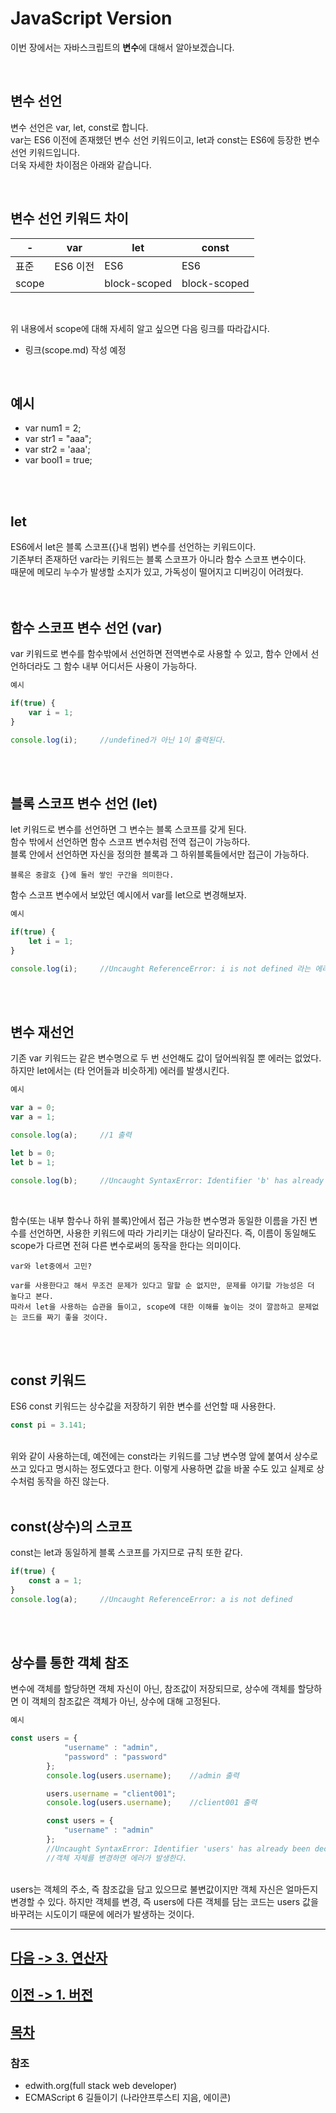 JavaScript Version
===================
이번 장에서는 자바스크립트의 **변수**에 대해서 알아보겠습니다.

<br>

## 변수 선언


변수 선언은 var, let, const로 합니다.
<br>
var는 ES6 이전에 존재했던 변수 선언 키워드이고, let과 const는 ES6에 등장한 변수 선언 키워드입니다.
<br>
더욱 자세한 차이점은 아래와 같습니다.

<br>

## 변수 선언 키워드 차이

-| var | let | const
-----|-----|-----|-------
표준  |ES6 이전|ES6|ES6
scope||block-scoped|block-scoped|

<br>

위 내용에서 scope에 대해 자세히 알고 싶으면 다음 링크를 따라갑시다.
- 링크(scope.md) 작성 예정

<br>

## 예시

- var num1 = 2;
- var str1 = "aaa";
- var str2 = 'aaa';
- var bool1 = true;

<br>
<br>

## let

ES6에서 let은 블록 스코프({}내 범위) 변수를 선언하는 키워드이다.  
기존부터 존재하던 var라는 키워드는 블록 스코프가 아니라 함수 스코프 변수이다.  
때문에 메모리 누수가 발생할 소지가 있고, 가독성이 떨어지고 디버깅이 어려웠다.  
<br>
<br>

## 함수 스코프 변수 선언 (var)

var 키워드로 변수를 함수밖에서 선언하면 전역변수로 사용할 수 있고, 함수 안에서 선언하더라도 그 함수 내부 어디서든 사용이 가능하다.  
```js
예시

if(true) {
    var i = 1;
}

console.log(i);     //undefined가 아닌 1이 출력된다.
```
<br>
<br>

## 블록 스코프 변수 선언 (let)

let 키워드로 변수를 선언하면 그 변수는 블록 스코프를 갖게 된다.  
함수 밖에서 선언하면 함수 스코프 변수처럼 전역 접근이 가능하다.  
블록 안에서 선언하면 자신을 정의한 블록과 그 하위블록들에서만 접근이 가능하다.  
```
블록은 중괄호 {}에 둘러 쌓인 구간을 의미한다.
```

함수 스코프 변수에서 보았던 예시에서 var를 let으로 변경해보자.
```js
예시

if(true) {
    let i = 1;
}

console.log(i);     //Uncaught ReferenceError: i is not defined 라는 에러가 출력된다.
```
<br>
<br>

## 변수 재선언

기존 var 키워드는 같은 변수명으로 두 번 선언해도 값이 덮어씌워질 뿐 에러는 없었다.  
하지만 let에서는 (타 언어들과 비슷하게) 에러를 발생시킨다.  
```js
예시

var a = 0;
var a = 1;

console.log(a);     //1 출력

let b = 0;
let b = 1;

console.log(b);     //Uncaught SyntaxError: Identifier 'b' has already been declared
```
<br>

함수(또는 내부 함수나 하위 블록)안에서 접근 가능한 변수명과 동일한 이름을 가진 변수를 선언하면, 사용한 키워드에 따라 가리키는 대상이 달라진다. 즉, 이름이 동일해도 scope가 다르면 전혀 다른 변수로써의 동작을 한다는 의미이다.  

```
var와 let중에서 고민?

var를 사용한다고 해서 무조건 문제가 있다고 말할 순 없지만, 문제를 야기할 가능성은 더 높다고 본다.
따라서 let을 사용하는 습관을 들이고, scope에 대한 이해를 높이는 것이 깔끔하고 문제없는 코드를 짜기 좋을 것이다.
```
<br>
<br>

## const 키워드

ES6 const 키워드는 상수값을 저장하기 위한 변수를 선언할 때 사용한다.  
```js
const pi = 3.141;
```

<br>
위와 같이 사용하는데, 예전에는 const라는 키워드를 그냥 변수명 앞에 붙여서 상수로 쓰고 있다고 명시하는 정도였다고 한다.  
이렇게 사용하면 값을 바꿀 수도 있고 실제로 상수처럼 동작을 하진 않는다.

<br>
<br>

## const(상수)의 스코프

const는 let과 동일하게 블록 스코프를 가지므로 규칙 또한 같다.  
```js
if(true) {
    const a = 1;
}
console.log(a);     //Uncaught ReferenceError: a is not defined
```

<br>
<br>

## 상수를 통한 객체 참조

변수에 객체를 할당하면 객체 자신이 아닌, 참조값이 저장되므로, 상수에 객체를 할당하면 이 객체의 참조값은 객체가 아닌, 상수에 대해 고정된다.

```js
예시

const users = {
            "username" : "admin",
            "password" : "password"
        };
        console.log(users.username);    //admin 출력

        users.username = "client001";
        console.log(users.username);    //client001 출력

        const users = {                 
            "username" : "admin"
        };
        //Uncaught SyntaxError: Identifier 'users' has already been declared
        //객체 자체를 변경하면 에러가 발생한다.
```
<br>
users는 객체의 주소, 즉 참조값을 담고 있으므로 불변값이지만 객체 자신은 얼마든지 변경할 수 있다. 하지만 객체를 변경, 즉 users에 다른 객체를 담는 코드는 users 값을 바꾸려는 시도이기 때문에 에러가 발생하는 것이다.



----

## [다음 -> 3. 연산자](https://github.com/fed-gren/Web-Study/JavaScript/blob/master/3_연산자.md)
## [이전 -> 1. 버전](https://github.com/fed-gren/Web-Study/JavaScript/blob/master/1_버전.md)
## [목차](https://github.com/fed-gren/Web-Study/JavaScript/blob/master/README.md)

### 참조

- edwith.org(full stack web developer)
- ECMAScript 6 길들이기 (나라얀프루스티 지음, 에이콘)